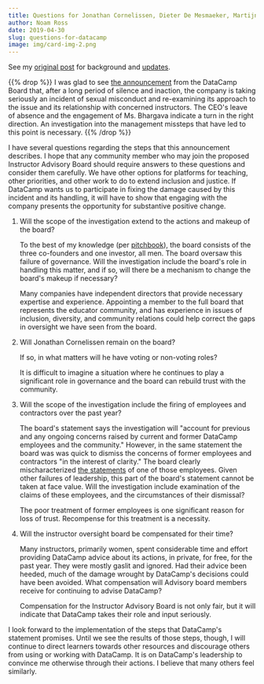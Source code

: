 ```yaml
---
title: Questions for Jonathan Cornelissen, Dieter De Mesmaeker, Martijn Theuwissen, and Stephen LeSieur (the DataCamp Board), and Anurima Bhargava
author: Noam Ross
date: 2019-04-30
slug: questions-for-datacamp
image: img/card-img-2.png
---
```


<p></p>

See my [original post](/musings/2019/04/12/datacamp-sexual-assault/) for background and [updates](/musings/2019/04/12/datacamp-sexual-assault#significant-updates-2019-04-24).

{{% drop %}}
I was glad to see [the announcement](https://www.datacamp.com/community/blog/board-update) from the DataCamp Board that, after a long period of silence and inaction, the company is taking seriously an incident of sexual misconduct and re-examining its approach to the issue and its relationship with concerned instructors. The CEO's leave of absence and the engagement of Ms. Bhargava indicate a turn in the right direction. An investigation into the management missteps that have led to this point is necessary.
{{% /drop %}}

I have several questions regarding the steps that this announcement describes. I hope that any community member who may join the proposed Instructor Advisory Board should require answers to these questions and consider them carefully.  We have other options for platforms for teaching, other priorities, and other work to do to extend inclusion and justice.  If DataCamp wants us to participate in fixing the damage caused by this incident and its handling, it will have to show that engaging with the company presents the opportunity for substantive positive change.

1.  Will the scope of the investigation extend to the actions and makeup of the board?

    To the best of my knowledge (per [pitchbook](https://pitchbook.com/profiles/company/83549-98)), the board consists of the three co-founders and one investor, all men.  The board oversaw this failure of governance. Will the investigation include the board's role in handling this matter, and if so, will there be a mechanism to change the board's makeup if necessary?

    Many companies have independent directors that provide necessary expertise and experience. Appointing a member to the full board that represents the educator community, and has experience in issues of inclusion, diversity, and community relations could help correct the gaps in oversight we have seen from the board.

2.  Will Jonathan Cornelissen remain on the board?

    If so, in what matters will he have voting or non-voting roles?

    It is difficult to imagine a situation where he continues to play a significant role in governance and the board can rebuild trust with the community.

3.  Will the scope of the investigation include the firing of employees and contractors over the past year?

    The board's statement says the investigation will "account for previous and any ongoing concerns raised by current and former DataCamp employees and the community." However, in the same statement the board was was quick to dismiss the concerns of former employees and contractors "in the interest of clarity."  The board clearly mischaracterized [the statements](http://third-bit.com/2019/04/22/datacamp-clarifications.html) of one of those employees. Given other failures of leadership, this part of the board's statement cannot be taken at face value. Will the investigation include examination of the claims of these employees, and the circumstances of their dismissal?

    The poor treatment of former employees is one significant reason for loss of trust. Recompense for this treatment is a necessity.

4.  Will the instructor oversight board be compensated for their time?

    Many instructors, primarily women, spent considerable time and effort providing DataCamp advice about its actions, in private, for free, for the past year. They were mostly gaslit and ignored. Had their advice been heeded, much of the damage wrought by DataCamp's decisions could have been avoided. What compensation will Advisory board members receive for continuing to advise DataCamp?

    Compensation for the Instructor Advisory Board is not only fair, but it will indicate that DataCamp takes their role and input seriously.

I look forward to the implementation of the steps that DataCamp's statement promises.  Until we see the results of those steps, though, I will continue to direct learners towards other resources and discourage others from using or working with DataCamp. It is on DataCamp's leadership to convince me otherwise through their actions. I believe that many others feel similarly.
